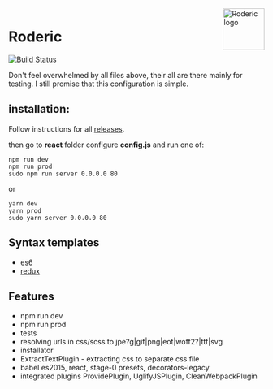 <a href="https://stopsopa.github.io/webpack3">
    <img src="https://stopsopa.github.io/webpack3/logo.svg" alt="Roderic logo"
         title="Roderic" align="right" width="82" height="82"/>
</a>

Roderic
======

[![Build Status](https://travis-ci.org/stopsopa/webpack3.svg?branch=redux)](https://travis-ci.org/stopsopa/webpack3)

Don't feel overwhelmed by all files above, their all are there mainly for testing. I still promise that this configuration is simple.

installation:
-
 
 Follow instructions for all [releases](https://github.com/stopsopa/webpack3/releases).
    
        
then go to **react** folder configure **config.js** and run one of:
    
    npm run dev
    npm run prod
    sudo npm run server 0.0.0.0 80
    
or

    yarn dev
    yarn prod
    sudo yarn server 0.0.0.0 80
    
    
Syntax templates
-
- [es6](https://github.com/stopsopa/webpack3/blob/master/template.es6.js)
- [redux](https://github.com/stopsopa/webpack3/blob/redux/app/redux/004-counters/redux-counters.entry.js)
    
Features
-
- npm run dev
- npm run prod
- tests
- resolving urls in css/scss to jpe?g|gif|png|eot|woff2?|ttf|svg
- installator
- ExtractTextPlugin - extracting css to separate css file
- babel es2015, react, stage-0 presets, decorators-legacy
- integrated plugins ProvidePlugin, UglifyJSPlugin, CleanWebpackPlugin
